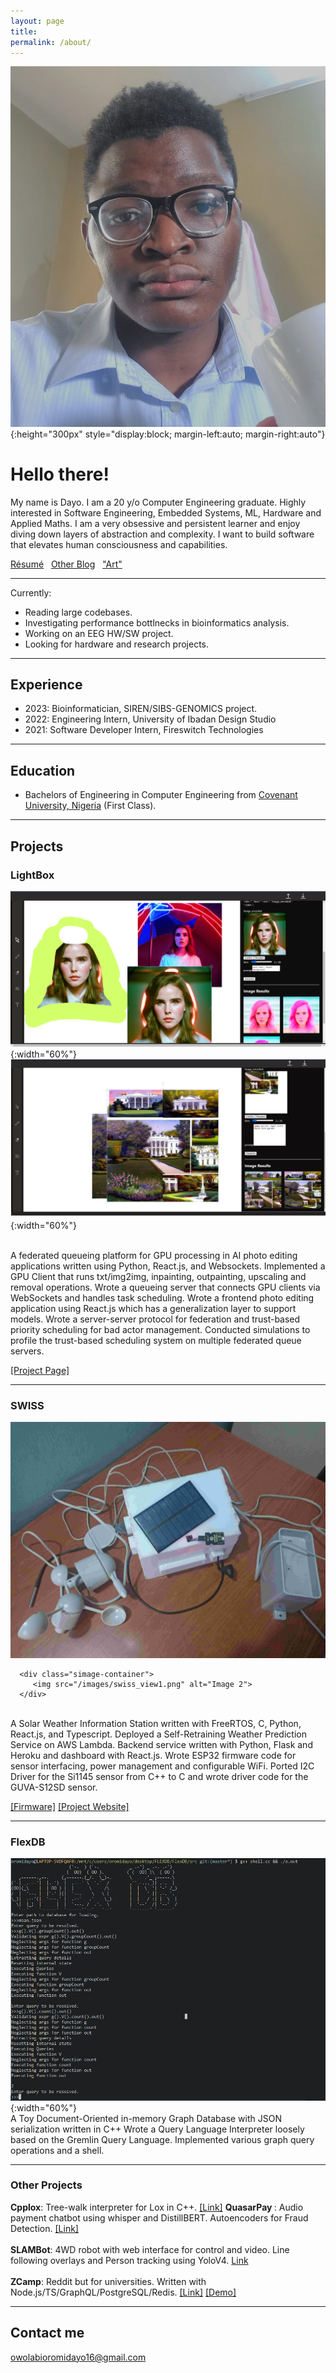 ```yaml
---
layout: page
title: 
permalink: /about/
---
```




<!-- ![profile](/images/im1.jpg){:height="300px"}  -->
![profile](/images/me.jpg){:height="300px" style="display:block; margin-left:auto; margin-right:auto"}



# Hello there!

My name is Dayo. I am a 20 y/o Computer Engineering graduate. Highly interested in Software Engineering, Embedded Systems, ML, Hardware and Applied Maths. I am a very obsessive and persistent learner and enjoy diving down layers of abstraction and complexity. I want to build software that elevates human consciousness and capabilities.

[Résumé](/resume.pdf) &nbsp;  [Other Blog](https://halfassed.substack.com/archive?sort=new) &nbsp; ["Art"](https://voidptr420.artstation.com/albums/7865451) 
<br/>

    
***
Currently:
* Reading large codebases.
* Investigating performance bottlnecks in bioinformatics analysis.
* Working on an EEG HW/SW project.
* Looking for hardware and research projects.


***
## Experience
* 2023: Bioinformatician, SIREN/SIBS-GENOMICS project.
* 2022: Engineering Intern, University of Ibadan Design Studio
* 2021: Software Developer Intern, Fireswitch Technologies

***
    
## Education
* Bachelors of Engineering in Computer Engineering from [Covenant University, Nigeria](https://covenantuniversity.edu.ng/) (First Class).

***
## Projects

### LightBox
 
   ![profile](/images/lightbox.png){:width="60%"}
   ![profile](/images/lightbox2.png){:width="60%"}
   

<br/>
   A federated queueing platform for GPU processing in AI photo editing applications written using Python, React.js, and Websockets. Implemented a GPU Client that runs txt/img2img, inpainting, outpainting, upscaling and removal operations. Wrote a queueing server that connects GPU clients via WebSockets and handles task scheduling. Wrote a frontend photo editing application using React.js which has a generalization layer to support models. Wrote a server-server protocol for federation and trust-based priority scheduling for bad actor management. Conducted simulations to profile the trust-based scheduling system on multiple federated queue servers.

   [[Project Page]](https://github.com/LightBox-Fed/)


***

### SWISS

   <!-- ![profile](/images/swiss.jpg){:width="60%"} -->

   <div class="simage-grid">
      <div class="simage-container">
         <img src="/images/swiss.jpg" alt="Image 1">
      </div>
      
      <div class="simage-container">
         <img src="/images/swiss_view1.png" alt="Image 2">
      </div>

   </div>
<br/>
A Solar Weather Information Station written with FreeRTOS, C, Python, React.js, and Typescript. Deployed a Self-Retraining Weather Prediction Service on AWS Lambda. Backend service written with Python, Flask and Heroku and dashboard with React.js. Wrote ESP32 firmware code for sensor interfacing, power management and configurable WiFi. Ported I2C Driver for the Si1145 sensor from C++ to C and wrote driver code for the GUVA-S12SD sensor.

   [[Firmware]](https://github.com/owolabioromidayo/swiss_firm) [[Project Website]](https://sites.google.com/view/swiss-uidesign/home)


***
### FlexDB

   ![profile](/images/flexdb.png){:width="60%"}
<br/>
A Toy Document-Oriented in-memory Graph Database with JSON serialization written in C++ 
Wrote a Query Language Interpreter loosely based on the Gremlin Query Language. 
Implemented various graph query operations and a shell.

***
### Other Projects

<b>Cpplox</b>: Tree-walk interpreter for Lox in C++. [[Link]](https://github.com/owolabioromidayo/cpplox)
<b>QuasarPay </b>: Audio payment chatbot using whisper and DistillBERT. Autoencoders for Fraud Detection. [[Link]](https://github.com/QuasarPay)
<br/>
<br/>
<b>SLAMBot</b>: 4WD robot with web interface for control and video. Line following overlays and Person tracking using YoloV4. [Link](https://github.com/owolabioromidayo/SLAMBot) 
<br/>
<br/>
<b>ZCamp</b>: Reddit but for universities. Written with Node.js/TS/GraphQL/PostgreSQL/Redis. [[Link]](https://github.com/zcamp-inc) [[Demo]](https://youtu.be/5iQ9Wb5UmXk)

***
## Contact me
[owolabioromidayo16@gmail.com](mailto:owolabioromidayo16@gmail.com)
